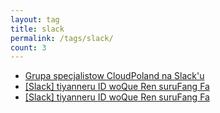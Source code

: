 ```yaml
---
layout: tag
title: slack
permalink: /tags/slack/
count: 3
---
```


- [Grupa specjalistow CloudPoland na Slack'u](https://blog.justcloud.pl/grupa-specjalistow-cloudpoland-na-slacku)
- [[Slack] tiyanneru ID woQue Ren suruFang Fa ](https://tetsuwo.github.io/post/20230208/slack-channel-id.html)
- [[Slack] tiyanneru ID woQue Ren suruFang Fa ](https://tetsuwo.github.io/post/20230208/slack-channel-id.html)
